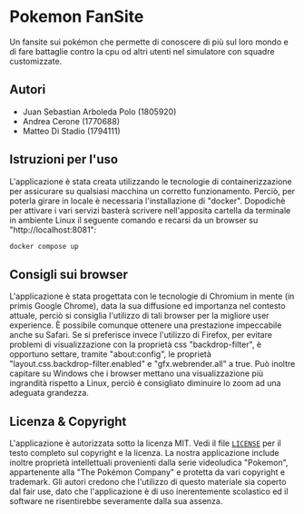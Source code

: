 # Pokemon FanSite
Un fansite sui pokémon che permette di conoscere di più sul loro mondo e di fare battaglie contro la cpu od altri utenti nel simulatore con squadre customizzate.

## Autori
- Juan Sebastian Arboleda Polo (1805920)
- Andrea Cerone (1770688)
- Matteo Di Stadio (1794111)

## Istruzioni per l'uso
L'applicazione è stata creata utilizzando le tecnologie di containerizzazione per assicurare su qualsiasi macchina un corretto funzionamento.
Perciò, per poterla girare in locale è necessaria l'installazione di "docker". Dopodichè per attivare i vari servizi basterà scrivere nell'apposita cartella da terminale in ambiente Linux il seguente comando e recarsi da un browser su "http://localhost:8081":
```sh
docker compose up
```


## Consigli sui browser
L'applicazione è stata progettata con le tecnologie di Chromium in mente (in primis Google Chrome), data la sua diffusione ed importanza nel contesto attuale, perciò si consiglia l'utilizzo di tali browser per la migliore user experience.
È possibile comunque ottenere una prestazione impeccabile anche su Safari.
Se si preferisce invece l'utilizzo di Firefox, per evitare problemi di visualizzazione con la proprietà css "backdrop-filter", è opportuno settare, tramite "about:config", le proprietà "layout.css.backdrop-filter.enabled" e "gfx.webrender.all" a true.
Può inoltre capitare su Windows che i browser mettano una visualizzazione più ingrandità rispetto a Linux, perciò è consigliato diminuire lo zoom ad una adeguata grandezza.

## Licenza & Copyright
L'applicazione è autorizzata sotto la licenza MIT. Vedi il file [`LICENSE`](LICENSE) per il testo completo sul copyright e la licenza.
La nostra applicazione include inoltre proprietà intellettuali provenienti dalla serie videoludica "Pokemon", appartenente alla "The Pokémon Company" e protetta da vari copyright e trademark. Gli autori credono che l'utilizzo di questo materiale sia coperto dal fair use, dato che l'applicazione è di uso inerentemente scolastico ed il software ne risentirebbe severamente dalla sua assenza.


